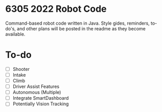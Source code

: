 # 6305 2022 Robot Code
Command-based robot code written in Java.
Style gides, reminders, to-do's, and other plans will be posted in the readme as they become available.

# To-do
* [ ] Shooter
* [ ] Intake
* [ ] Climb
* [ ] Driver Assist Features
* [ ] Autonomous (Multiple)
* [ ] Integrate SmartDashboard
* [ ] Potentially Vision Tracking
